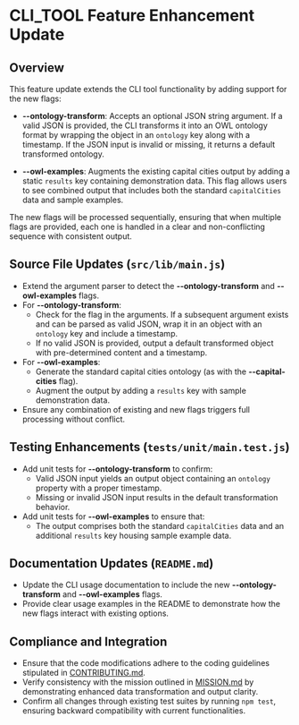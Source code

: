 # CLI_TOOL Feature Enhancement Update

## Overview
This feature update extends the CLI tool functionality by adding support for the new flags:

- **--ontology-transform**: Accepts an optional JSON string argument. If a valid JSON is provided, the CLI transforms it into an OWL ontology format by wrapping the object in an `ontology` key along with a timestamp. If the JSON input is invalid or missing, it returns a default transformed ontology.

- **--owl-examples**: Augments the existing capital cities output by adding a static `results` key containing demonstration data. This flag allows users to see combined output that includes both the standard `capitalCities` data and sample examples.

The new flags will be processed sequentially, ensuring that when multiple flags are provided, each one is handled in a clear and non-conflicting sequence with consistent output.

## Source File Updates (`src/lib/main.js`)
- Extend the argument parser to detect the **--ontology-transform** and **--owl-examples** flags.
- For **--ontology-transform**:
  - Check for the flag in the arguments. If a subsequent argument exists and can be parsed as valid JSON, wrap it in an object with an `ontology` key and include a timestamp.
  - If no valid JSON is provided, output a default transformed object with pre-determined content and a timestamp.
- For **--owl-examples**:
  - Generate the standard capital cities ontology (as with the **--capital-cities** flag).
  - Augment the output by adding a `results` key with sample demonstration data.
- Ensure any combination of existing and new flags triggers full processing without conflict.

## Testing Enhancements (`tests/unit/main.test.js`)
- Add unit tests for **--ontology-transform** to confirm:
  - Valid JSON input yields an output object containing an `ontology` property with a proper timestamp.
  - Missing or invalid JSON input results in the default transformation behavior.
- Add unit tests for **--owl-examples** to ensure that:
  - The output comprises both the standard `capitalCities` data and an additional `results` key housing sample example data.

## Documentation Updates (`README.md`)
- Update the CLI usage documentation to include the new **--ontology-transform** and **--owl-examples** flags.
- Provide clear usage examples in the README to demonstrate how the new flags interact with existing options.

## Compliance and Integration
- Ensure that the code modifications adhere to the coding guidelines stipulated in [CONTRIBUTING.md](./CONTRIBUTING.md).
- Verify consistency with the mission outlined in [MISSION.md](./MISSION.md) by demonstrating enhanced data transformation and output clarity.
- Confirm all changes through existing test suites by running `npm test`, ensuring backward compatibility with current functionalities.
